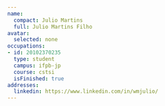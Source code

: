 ```yaml
---
name:
  compact: Julio Martins
  full: Julio Martins Filho
avatar:
  selected: none
occupations:
- id: 20102370235
  type: student
  campus: ifpb-jp
  course: cstsi
  isFinished: true
addresses:
  linkedin: https://www.linkedin.com/in/wmjulio/
---
```

